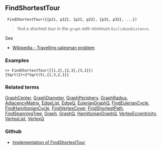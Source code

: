 ## FindShortestTour

```
 FindShortestTour({{p11, p12}, {p21, p22}, {p31, p32}, ...})
```

> find a shortest tour in the `graph` with minimum `EuclideanDistance`.
 
See  
* [Wikipedia - Travelling salesman problem](https://en.wikipedia.org/wiki/Travelling_salesman_problem)

### Examples

```
>> FindShortestTour({{1,2},{2,3},{3,1}}) 
{Sqrt(2)+2*Sqrt(5),{1,3,2,1}}
```

### Related terms 
[GraphCenter](GraphCenter.md), [GraphDiameter](GraphDiameter.md), [GraphPeriphery](GraphPeriphery.md), [GraphRadius](GraphRadius.md), [AdjacencyMatrix](AdjacencyMatrix.md), [EdgeList](EdgeList.md),
[EdgeQ](EdgeQ.md), [EulerianGraphQ](EulerianGraphQ.md), [FindEulerianCycle](FindEulerianCycle.md), [FindHamiltonianCycle](FindHamiltonianCycle.md), [FindVertexCover](FindVertexCover.md), [FindShortestPath](FindShortestPath.md), [FindSpanningTree](FindSpanningTree.md), [Graph](Graph.md), [GraphQ](GraphQ.md), [HamiltonianGraphQ](HamiltonianGraphQ.md), 
[VertexEccentricity](VertexEccentricity.md), [VertexList](VertexList.md), [VertexQ](VertexQ.md) 

### Github

* [Implementation of FindShortestTour](https://github.com/axkr/symja_android_library/blob/master/symja_android_library/matheclipse-core/src/main/java/org/matheclipse/core/builtin/GraphFunctions.java#L543) 
